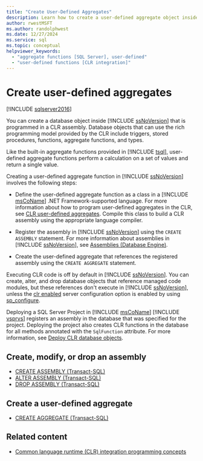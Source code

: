 ```yaml
---
title: "Create User-Defined Aggregates"
description: Learn how to create a user-defined aggregate object inside SQL Server that is programmed in a CLR assembly.
author: rwestMSFT
ms.author: randolphwest
ms.date: 12/27/2024
ms.service: sql
ms.topic: conceptual
helpviewer_keywords:
  - "aggregate functions [SQL Server], user-defined"
  - "user-defined functions [CLR integration]"
---
```

# Create user-defined aggregates

[!INCLUDE [sqlserver2016](../../includes/applies-to-version/sqlserver2016.md)]

You can create a database object inside [!INCLUDE [ssNoVersion](../../includes/ssnoversion-md.md)] that is programmed in a CLR assembly. Database objects that can use the rich programming model provided by the CLR include triggers, stored procedures, functions, aggregate functions, and types.

Like the built-in aggregate functions provided in [!INCLUDE [tsql](../../includes/tsql-md.md)], user-defined aggregate functions perform a calculation on a set of values and return a single value.

Creating a user-defined aggregate function in [!INCLUDE [ssNoVersion](../../includes/ssnoversion-md.md)] involves the following steps:

- Define the user-defined aggregate function as a class in a [!INCLUDE [msCoName](../../includes/msconame-md.md)] .NET Framework-supported language. For more information about how to program user-defined aggregates in the CLR, see [CLR user-defined aggregates](../clr-integration-database-objects-user-defined-functions/clr-user-defined-aggregates.md). Compile this class to build a CLR assembly using the appropriate language compiler.

- Register the assembly in [!INCLUDE [ssNoVersion](../../includes/ssnoversion-md.md)] using the `CREATE ASSEMBLY` statement. For more information about assemblies in [!INCLUDE [ssNoVersion](../../includes/ssnoversion-md.md)], see [Assemblies (Database Engine)](../clr-integration/assemblies-database-engine.md).

- Create the user-defined aggregate that references the registered assembly using the `CREATE AGGREGATE` statement.

Executing CLR code is off by default in [!INCLUDE [ssNoVersion](../../includes/ssnoversion-md.md)]. You can create, alter, and drop database objects that reference managed code modules, but these references don't execute in [!INCLUDE [ssNoVersion](../../includes/ssnoversion-md.md)], unless the [clr enabled](../../database-engine/configure-windows/clr-enabled-server-configuration-option.md) server configuration option is enabled by using [sp_configure](../system-stored-procedures/sp-configure-transact-sql.md).

Deploying a SQL Server Project in [!INCLUDE [msCoName](../../includes/msconame-md.md)] [!INCLUDE [vsprvs](../../includes/vsprvs-md.md)] registers an assembly in the database that was specified for the project. Deploying the project also creates CLR functions in the database for all methods annotated with the `SqlFunction` attribute. For more information, see [Deploy CLR database objects](../clr-integration/deploying-clr-database-objects.md).

## Create, modify, or drop an assembly

- [CREATE ASSEMBLY (Transact-SQL)](../../t-sql/statements/create-assembly-transact-sql.md)
- [ALTER ASSEMBLY (Transact-SQL)](../../t-sql/statements/alter-assembly-transact-sql.md)
- [DROP ASSEMBLY (Transact-SQL)](../../t-sql/statements/drop-assembly-transact-sql.md)

## Create a user-defined aggregate

- [CREATE AGGREGATE (Transact-SQL)](../../t-sql/statements/create-aggregate-transact-sql.md)

## Related content

- [Common language runtime (CLR) integration programming concepts](../clr-integration/common-language-runtime-clr-integration-programming-concepts.md)
